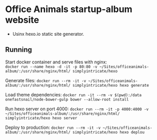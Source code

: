 # Office Animals startup-album website

- Usinx hexo.io static site generator.


## Running

Start docker container and serve files with nginx:  
```docker run --name hexo -d -it -p 80:80 -v ~/Sites/officeanimals-album/:/usr/share/nginx/html/ simplyintricate/hexo```

Generate files:
```docker run --rm -it -v ~/Sites/officeanimals-album/:/usr/share/nginx/html/ simplyintricate/hexo hexo generate```

Load theme dependencies:
```docker run -it --rm -v $(pwd):/data onefastsnail/node-bower-gulp bower --allow-root install```

Run hexo server on port 4000:
```docker run --rm -it -p 4000:4000 -v ~/Sites/officeanimals-album/:/usr/share/nginx/html/ simplyintricate/hexo hexo server```

Deploy to production:
```docker run --rm -it -v ~/Sites/officeanimals-album/:/usr/share/nginx/html/ simplyintricate/hexo hexo deplou```
